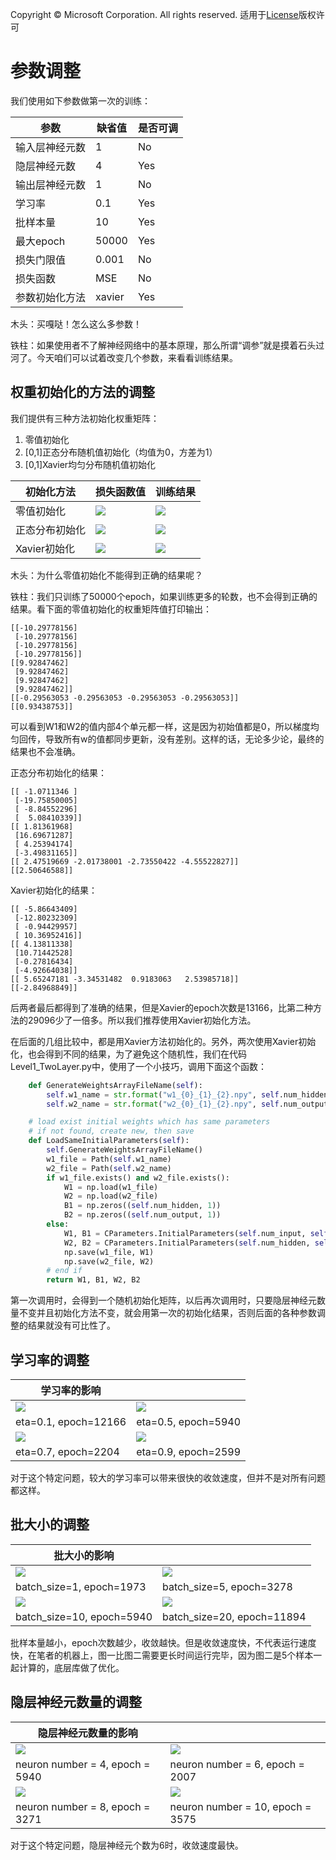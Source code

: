 Copyright © Microsoft Corporation. All rights reserved.
  适用于[License](https://github.com/Microsoft/ai-edu/blob/master/LICENSE.md)版权许可

# 参数调整

我们使用如下参数做第一次的训练：

|参数|缺省值|是否可调|
|---|---|---|
|输入层神经元数|1|No|
|隐层神经元数|4|Yes|
|输出层神经元数|1|No|
|学习率|0.1|Yes|
|批样本量|10|Yes|
|最大epoch|50000|Yes|
|损失门限值|0.001|No|
|损失函数|MSE|No|
|参数初始化方法|xavier|Yes|

木头：买嘎哒！怎么这么多参数！

铁柱：如果使用者不了解神经网络中的基本原理，那么所谓“调参”就是摸着石头过河了。今天咱们可以试着改变几个参数，来看看训练结果。

## 权重初始化的方法的调整

我们提供有三种方法初始化权重矩阵：

1. 零值初始化
2. [0,1]正态分布随机值初始化（均值为0，方差为1）
3. [0,1]Xavier均匀分布随机值初始化

|初始化方法|损失函数值|训练结果|
|---|---|---|
|零值初始化|<img src=".\Images\8\zero_loss.png">|<img src=".\Images\8\zero_result.png">|
|正态分布初始化|<img src=".\Images\8\norm_loss.png">|<img src=".\Images\8\norm_result.png">|
|Xavier初始化|<img src=".\Images\8\xavier_loss.png">|<img src=".\Images\8\xavier_result.png">|

木头：为什么零值初始化不能得到正确的结果呢？

铁柱：我们只训练了50000个epoch，如果训练更多的轮数，也不会得到正确的结果。看下面的零值初始化的权重矩阵值打印输出：
```
[[-10.29778156]
 [-10.29778156]
 [-10.29778156]
 [-10.29778156]]
[[9.92847462]
 [9.92847462]
 [9.92847462]
 [9.92847462]]
[[-0.29563053 -0.29563053 -0.29563053 -0.29563053]]
[[0.93438753]]
```
可以看到W1和W2的值内部4个单元都一样，这是因为初始值都是0，所以梯度均匀回传，导致所有w的值都同步更新，没有差别。这样的话，无论多少论，最终的结果也不会准确。

正态分布初始化的结果：

```
[[ -1.0711346 ]
 [-19.75850005]
 [ -8.84552296]
 [  5.08410339]]
[[ 1.81361968]
 [16.69671287]
 [ 4.25394174]
 [-3.49831165]]
[[ 2.47519669 -2.01738001 -2.73550422 -4.55522827]]
[[2.50646588]]
```

Xavier初始化的结果：

```
[[ -5.86643409]
 [-12.80232309]
 [ -0.94429957]
 [ 10.36952416]]
[[ 4.13811338]
 [10.71442528]
 [-0.27816434]
 [-4.92664038]]
[[ 5.65247181 -3.34531482  0.9183063   2.53985718]]
[[-2.84968849]]
```

后两者最后都得到了准确的结果，但是Xavier的epoch次数是13166，比第二种方法的29096少了一倍多。所以我们推荐使用Xavier初始化方法。

在后面的几组比较中，都是用Xavier方法初始化的。另外，两次使用Xavier初始化，也会得到不同的结果，为了避免这个随机性，我们在代码Level1_TwoLayer.py中，使用了一个小技巧，调用下面这个函数：

```Python
    def GenerateWeightsArrayFileName(self):
        self.w1_name = str.format("w1_{0}_{1}_{2}.npy", self.num_hidden, self.num_input, self.init_method.name)
        self.w2_name = str.format("w2_{0}_{1}_{2}.npy", self.num_output, self.num_hidden, self.init_method.name)

    # load exist initial weights which has same parameters
    # if not found, create new, then save
    def LoadSameInitialParameters(self):
        self.GenerateWeightsArrayFileName()
        w1_file = Path(self.w1_name)
        w2_file = Path(self.w2_name)
        if w1_file.exists() and w2_file.exists():
            W1 = np.load(w1_file)
            W2 = np.load(w2_file)
            B1 = np.zeros((self.num_hidden, 1))
            B2 = np.zeros((self.num_output, 1))
        else:
            W1, B1 = CParameters.InitialParameters(self.num_input, self.num_hidden, self.init_method)
            W2, B2 = CParameters.InitialParameters(self.num_hidden, self.num_output, self.init_method)
            np.save(w1_file, W1)
            np.save(w2_file, W2)
        # end if
        return W1, B1, W2, B2
```

第一次调用时，会得到一个随机初始化矩阵，以后再次调用时，只要隐层神经元数量不变并且初始化方法不变，就会用第一次的初始化结果，否则后面的各种参数调整的结果就没有可比性了。

## 学习率的调整

|学习率的影响||
|---|---|
|<img src=".\Images\8\eta01_loss.png">|<img src=".\Images\8\eta05_loss.png">|
|eta=0.1, epoch=12166|eta=0.5, epoch=5940|
|<img src=".\Images\8\eta07_loss.png">|<img src=".\Images\8\eta09_loss.png">|
|eta=0.7, epoch=2204|eta=0.9, epoch=2599|

对于这个特定问题，较大的学习率可以带来很快的收敛速度，但并不是对所有问题都这样。


## 批大小的调整

|批大小的影响||
|------|---|
|<img src=".\Images\8\bz1_loss.png">|<img src=".\Images\8\bz5_loss.png">|
|batch_size=1, epoch=1973|batch_size=5, epoch=3278|
|<img src=".\Images\8\bz10_loss.png">|<img src=".\Images\8\bz20_loss.png">|
|batch_size=10, epoch=5940|batch_size=20, epoch=11894|

批样本量越小，epoch次数越少，收敛越快。但是收敛速度快，不代表运行速度快，在笔者的机器上，图一比图二需要更长时间运行完毕，因为图二是5个样本一起计算的，底层库做了优化。

## 隐层神经元数量的调整

|隐层神经元数量的影响||
|---|---|
|<img src=".\Images\8\ne4_loss.png">|<img src=".\Images\8\ne6_loss.png">|
|neuron number = 4, epoch = 5940|neuron number = 6, epoch = 2007|
|<img src=".\Images\8\ne8_loss.png">|<img src=".\Images\8\ne10_loss.png">|
|neuron number = 8, epoch = 3271|neuron number = 10, epoch = 3575|

对于这个特定问题，隐层神经元个数为6时，收敛速度最快。
